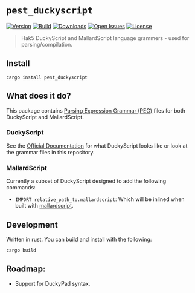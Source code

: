 # `pest_duckyscript`

[![Version](https://img.shields.io/crates/v/pest_duckyscript?style=flat-square)](https://crates.io/crates/pest_duckyscript)
[![Build](https://img.shields.io/travis/Nate-Wilkins/pest_duckyscript/main?style=flat-square)](https://app.travis-ci.com/github/Nate-Wilkins/pest_duckyscript)
[![Downloads](https://img.shields.io/crates/d/pest_duckyscript?color=%230E0&style=flat-square)](https://crates.io/crates/pest_duckyscript)
[![Open Issues](https://img.shields.io/github/issues-raw/Nate-Wilkins/pest_duckyscript?style=flat-square)](https://github.com/Nate-Wilkins/pest_duckyscript/issues)
[![License](https://img.shields.io/github/license/Nate-Wilkins/pest_duckyscript?color=%2308F&style=flat-square)](https://github.com/Nate-Wilkins/pest_duckyscript/blob/main/LICENSE)

> Hak5 DuckyScript and MallardScript language grammers - used for parsing/compilation.

## Install

```
cargo install pest_duckyscript
```

## What does it do?

This package contains [Parsing Expression Grammar (PEG)](https://en.wikipedia.org/wiki/Parsing_expression_grammar) files
for both DuckyScript and MallardScript.

### DuckyScript

See the [Official Documentation](https://docs.hak5.org/hak5-usb-rubber-ducky/duckyscript-tm-quick-reference) for what
DuckyScript looks like or look at the grammar files in this repository.

### MallardScript

Currently a subset of DuckyScript designed to add the following commands:

- `IMPORT relative_path_to.mallardscript`: Which will be inlined when built with
  [mallardscript](https://github.com/Nate-Wilkins/mallardscript).

## Development

Written in rust. You can build and install with the following:

```
cargo build
```

## Roadmap:

- Support for DuckyPad syntax.
